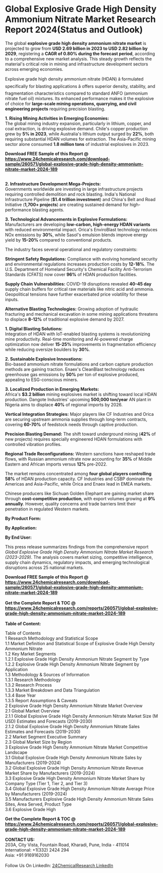 <h1>Global Explosive Grade High Density Ammonium Nitrate Market Research Report 2024(Status and Outlook)</h1><p>The global <strong>explosive grade high density ammonium nitrate market</strong> is projected to grow from <strong>USD 2.69 billion in 2023 to USD 2.82 billion by 2029</strong>, registering a <strong>CAGR of 0.80% during the forecast period</strong>, according to a comprehensive new market analysis. This steady growth reflects the material's critical role in mining and infrastructure development sectors across emerging economies.</p><p>Explosive grade high density ammonium nitrate (HDAN) â formulated specifically for blasting applications â offers superior density, stability, and fragmentation characteristics compared to standard ANFO (ammonium nitrate fuel oil) mixtures. Its enhanced performance makes it the explosive of choice for <strong>large-scale mining operations, quarrying, and civil engineering projects</strong> requiring precision blasting.</p><p><strong>1. Rising Mining Activities in Emerging Economies:</strong><br>
The global mining industry expansion, particularly in lithium, copper, and coal extraction, is driving explosive demand. Chile's copper production grew by <strong>5% in 2023</strong>, while Australia's lithium output surged by <strong>22%</strong>, both requiring substantial HDAN volumes for extraction. The Asia-Pacific mining sector alone consumed <strong>1.8 million tons</strong> of industrial explosives in 2023.</p><div><b>Download FREE Sample of this Report @ 
            <a href="https://www.24chemicalresearch.com/download-sample/260571/global-explosive-grade-high-density-ammonium-nitrate-market-2024-189">
            https://www.24chemicalresearch.com/download-sample/260571/global-explosive-grade-high-density-ammonium-nitrate-market-2024-189</a></b></div><br><p><strong>2. Infrastructure Development Mega-Projects:</strong><br>
Governments worldwide are investing in large infrastructure projects requiring controlled demolition and rock blasting. India's National Infrastructure Pipeline (<strong>$1.4 trillion investment</strong>) and China's Belt and Road Initiative (<strong>1,700+ projects</strong>) are creating sustained demand for high-performance blasting agents.</p><p><strong>3. Technological Advancements in Explosive Formulations:</strong><br>
Manufacturers are developing <strong>low-carbon, high-energy HDAN variants</strong> with reduced environmental impact. Orica's EnviroBlast technology reduces NOx emissions by <strong>30%</strong>, while Sasol's emulsion blends improve energy yield by <strong>15-20%</strong> compared to conventional products.</p><p>The industry faces several operational and regulatory constraints:</p><p><strong>Stringent Safety Regulations:</strong> Compliance with evolving homeland security and environmental regulations increases production costs by <strong>12-18%</strong>. The U.S. Department of Homeland Security's Chemical Facility Anti-Terrorism Standards (CFATS) now cover <strong>96%</strong> of HDAN production facilities.</p><p><strong>Supply Chain Vulnerabilities:</strong> COVID-19 disruptions revealed <strong>40-45 day</strong> supply chain buffers for critical raw materials like nitric acid and ammonia. Geopolitical tensions have further exacerbated price volatility for these inputs.</p><p><strong>Alternative Blasting Technologies:</strong> Growing adoption of hydraulic fracturing and mechanical excavation in some mining applications threatens to displace <strong>8-12%</strong> of traditional explosive demand by 2027.</p><p><strong>1. Digital Blasting Solutions:</strong><br>
Integration of HDAN with IoT-enabled blasting systems is revolutionizing mine productivity. Real-time monitoring and AI-powered charge optimization now deliver <strong>15-25%</strong> improvements in fragmentation efficiency while reducing oversize boulders by <strong>30%</strong>.</p><p><strong>2. Sustainable Explosive Innovations:</strong><br>
Bio-based ammonium nitrate formulations and carbon capture production methods are gaining traction. Enaex's CleanBlast technology reduces greenhouse gas emissions by <strong>50%</strong> per ton of explosive produced, appealing to ESG-conscious miners.</p><p><strong>3. Localized Production in Emerging Markets:</strong><br>
Africa's <strong>$3.2 billion</strong> mining explosives market is shifting toward local HDAN production. Dangote Industries' upcoming <strong>500,000 ton/year</strong> AN plant in Nigeria aims to displace <strong>40%</strong> of regional imports by 2026.</p><p><strong>Vertical Integration Strategies:</strong> Major players like CF Industries and Orica are securing upstream ammonia supplies through long-term contracts, covering <strong>60-70%</strong> of feedstock needs through captive production.</p><p><strong>Precision Blasting Demand:</strong> The shift toward underground mining (<strong>42%</strong> of new projects) requires specially engineered HDAN formulations with controlled vibration profiles.</p><p><strong>Regional Trade Reconfigurations:</strong> Western sanctions have reshaped trade flows, with Russian ammonium nitrate now accounting for <strong>35%</strong> of Middle Eastern and African imports versus <strong>12%</strong> pre-2022.</p><p>The market remains concentrated among <strong>four global players controlling 58%</strong> of HDAN production capacity. CF Industries and CSBP dominate the Americas and Asia-Pacific, while Orica and Enaex lead in EMEA markets.</p><p>Chinese producers like Sichuan Golden Elephant are gaining market share through <strong>cost-competitive production</strong>, with export volumes growing at <strong>9% annually</strong>. However, quality concerns and trade barriers limit their penetration in regulated Western markets.</p><p><strong>By Product Form:</strong></p><p><strong>By Application:</strong></p><p><strong>By End User:</strong></p><p>This press release summarizes findings from the comprehensive report <em>Global Explosive Grade High Density Ammonium Nitrate Market Research (2023-2029)</em>. The analysis covers market sizing, competitive intelligence, supply chain dynamics, regulatory impacts, and emerging technological disruptions across 25 national markets.</p><div><b>Download FREE Sample of this Report @ 
            <a href="https://www.24chemicalresearch.com/download-sample/260571/global-explosive-grade-high-density-ammonium-nitrate-market-2024-189">
            https://www.24chemicalresearch.com/download-sample/260571/global-explosive-grade-high-density-ammonium-nitrate-market-2024-189</a></b></div><br><div><b>Get the Complete Report & TOC @ 
            <a href="https://www.24chemicalresearch.com/reports/260571/global-explosive-grade-high-density-ammonium-nitrate-market-2024-189">
            https://www.24chemicalresearch.com/reports/260571/global-explosive-grade-high-density-ammonium-nitrate-market-2024-189</a></b></div><br>
            <b>Table of Content:</b><p>Table of Contents<br />
1 Research Methodology and Statistical Scope<br />
1.1 Market Definition and Statistical Scope of Explosive Grade High Density Ammonium Nitrate<br />
1.2 Key Market Segments<br />
1.2.1 Explosive Grade High Density Ammonium Nitrate Segment by Type<br />
1.2.2 Explosive Grade High Density Ammonium Nitrate Segment by Application<br />
1.3 Methodology & Sources of Information<br />
1.3.1 Research Methodology<br />
1.3.2 Research Process<br />
1.3.3 Market Breakdown and Data Triangulation<br />
1.3.4 Base Year<br />
1.3.5 Report Assumptions & Caveats<br />
2 Explosive Grade High Density Ammonium Nitrate Market Overview<br />
2.1 Global Market Overview<br />
2.1.1 Global Explosive Grade High Density Ammonium Nitrate Market Size (M USD) Estimates and Forecasts (2019-2030)<br />
2.1.2 Global Explosive Grade High Density Ammonium Nitrate Sales Estimates and Forecasts (2019-2030)<br />
2.2 Market Segment Executive Summary<br />
2.3 Global Market Size by Region<br />
3 Explosive Grade High Density Ammonium Nitrate Market Competitive Landscape<br />
3.1 Global Explosive Grade High Density Ammonium Nitrate Sales by Manufacturers (2019-2024)<br />
3.2 Global Explosive Grade High Density Ammonium Nitrate Revenue Market Share by Manufacturers (2019-2024)<br />
3.3 Explosive Grade High Density Ammonium Nitrate Market Share by Company Type (Tier 1, Tier 2, and Tier 3)<br />
3.4 Global Explosive Grade High Density Ammonium Nitrate Average Price by Manufacturers (2019-2024)<br />
3.5 Manufacturers Explosive Grade High Density Ammonium Nitrate Sales Sites, Area Served, Product Type<br />
3.6 Explosive Grade High </p><div><b>Get the Complete Report & TOC @ 
            <a href="https://www.24chemicalresearch.com/reports/260571/global-explosive-grade-high-density-ammonium-nitrate-market-2024-189">
            https://www.24chemicalresearch.com/reports/260571/global-explosive-grade-high-density-ammonium-nitrate-market-2024-189</a></b></div><br><b>CONTACT US:</b><br>
            203A, City Vista, Fountain Road, Kharadi, Pune, India - 411014<br>
            International: +1(332) 2424 294<br>
            Asia: +91 9169162030 <br><br>
            Follow Us On LinkedIn: <a href="https://www.linkedin.com/company/24chemicalresearch/">24ChemicalResearch LinkedIn</a>